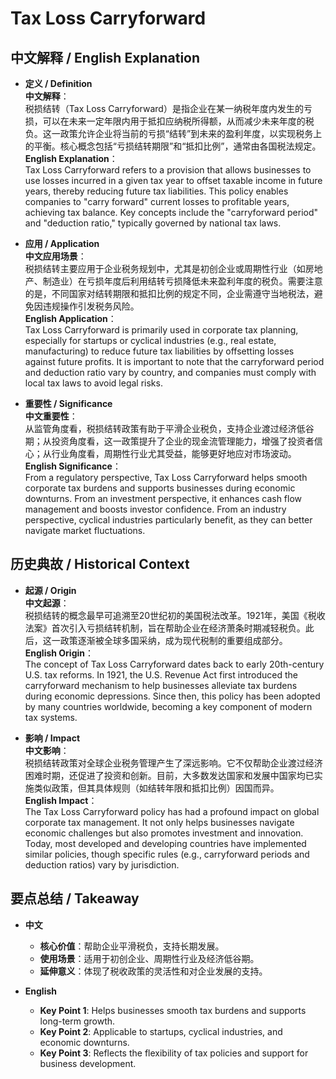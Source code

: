 # Tax Loss Carryforward

## 中文解释 / English Explanation

* **定义 / Definition**  
  **中文解释**：  
  税损结转（Tax Loss Carryforward）是指企业在某一纳税年度内发生的亏损，可以在未来一定年限内用于抵扣应纳税所得额，从而减少未来年度的税负。这一政策允许企业将当前的亏损“结转”到未来的盈利年度，以实现税务上的平衡。核心概念包括“亏损结转期限”和“抵扣比例”，通常由各国税法规定。  
  **English Explanation**：  
  Tax Loss Carryforward refers to a provision that allows businesses to use losses incurred in a given tax year to offset taxable income in future years, thereby reducing future tax liabilities. This policy enables companies to "carry forward" current losses to profitable years, achieving tax balance. Key concepts include the "carryforward period" and "deduction ratio," typically governed by national tax laws.

* **应用 / Application**  
  **中文应用场景**：  
  税损结转主要应用于企业税务规划中，尤其是初创企业或周期性行业（如房地产、制造业）在亏损年度后利用结转亏损降低未来盈利年度的税负。需要注意的是，不同国家对结转期限和抵扣比例的规定不同，企业需遵守当地税法，避免因违规操作引发税务风险。  
  **English Application**：  
  Tax Loss Carryforward is primarily used in corporate tax planning, especially for startups or cyclical industries (e.g., real estate, manufacturing) to reduce future tax liabilities by offsetting losses against future profits. It is important to note that the carryforward period and deduction ratio vary by country, and companies must comply with local tax laws to avoid legal risks.

* **重要性 / Significance**  
  **中文重要性**：  
  从监管角度看，税损结转政策有助于平滑企业税负，支持企业渡过经济低谷期；从投资角度看，这一政策提升了企业的现金流管理能力，增强了投资者信心；从行业角度看，周期性行业尤其受益，能够更好地应对市场波动。  
  **English Significance**：  
  From a regulatory perspective, Tax Loss Carryforward helps smooth corporate tax burdens and supports businesses during economic downturns. From an investment perspective, it enhances cash flow management and boosts investor confidence. From an industry perspective, cyclical industries particularly benefit, as they can better navigate market fluctuations.

## 历史典故 / Historical Context

* **起源 / Origin**  
  **中文起源**：  
  税损结转的概念最早可追溯至20世纪初的美国税法改革。1921年，美国《税收法案》首次引入亏损结转机制，旨在帮助企业在经济萧条时期减轻税负。此后，这一政策逐渐被全球多国采纳，成为现代税制的重要组成部分。  
  **English Origin**：  
  The concept of Tax Loss Carryforward dates back to early 20th-century U.S. tax reforms. In 1921, the U.S. Revenue Act first introduced the carryforward mechanism to help businesses alleviate tax burdens during economic depressions. Since then, this policy has been adopted by many countries worldwide, becoming a key component of modern tax systems.

* **影响 / Impact**  
  **中文影响**：  
  税损结转政策对全球企业税务管理产生了深远影响。它不仅帮助企业渡过经济困难时期，还促进了投资和创新。目前，大多数发达国家和发展中国家均已实施类似政策，但其具体规则（如结转年限和抵扣比例）因国而异。  
  **English Impact**：  
  The Tax Loss Carryforward policy has had a profound impact on global corporate tax management. It not only helps businesses navigate economic challenges but also promotes investment and innovation. Today, most developed and developing countries have implemented similar policies, though specific rules (e.g., carryforward periods and deduction ratios) vary by jurisdiction.

## 要点总结 / Takeaway

* **中文**  
  - **核心价值**：帮助企业平滑税负，支持长期发展。  
  - **使用场景**：适用于初创企业、周期性行业及经济低谷期。  
  - **延伸意义**：体现了税收政策的灵活性和对企业发展的支持。  

* **English**  
  - **Key Point 1**: Helps businesses smooth tax burdens and supports long-term growth.  
  - **Key Point 2**: Applicable to startups, cyclical industries, and economic downturns.  
  - **Key Point 3**: Reflects the flexibility of tax policies and support for business development.